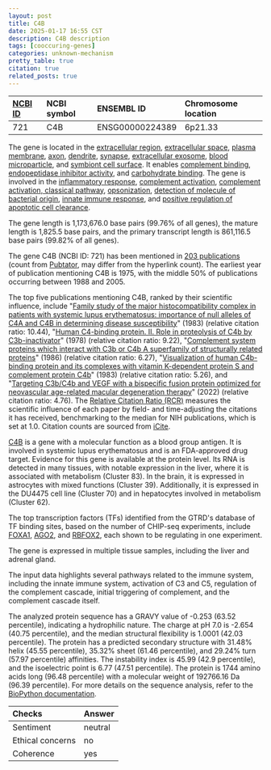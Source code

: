```yaml
---
layout: post
title: C4B
date: 2025-01-17 16:55 CST
description: C4B description
tags: [cooccuring-genes]
categories: unknown-mechanism
pretty_table: true
citation: true
related_posts: true
---
```




| [NCBI ID](https://www.ncbi.nlm.nih.gov/gene/721) | NCBI symbol | ENSEMBL ID | Chromosome location |
| :-------- | :------- | :-------- | :------- |
| 721  | C4B | ENSG00000224389 | 6p21.33 |



The gene is located in the [extracellular region](https://amigo.geneontology.org/amigo/term/GO:0005576), [extracellular space](https://amigo.geneontology.org/amigo/term/GO:0005615), [plasma membrane](https://amigo.geneontology.org/amigo/term/GO:0005886), [axon](https://amigo.geneontology.org/amigo/term/GO:0030424), [dendrite](https://amigo.geneontology.org/amigo/term/GO:0030425), [synapse](https://amigo.geneontology.org/amigo/term/GO:0045202), [extracellular exosome](https://amigo.geneontology.org/amigo/term/GO:0070062), [blood microparticle](https://amigo.geneontology.org/amigo/term/GO:0072562), and [symbiont cell surface](https://amigo.geneontology.org/amigo/term/GO:0106139). It enables [complement binding](https://amigo.geneontology.org/amigo/term/GO:0001848), [endopeptidase inhibitor activity](https://amigo.geneontology.org/amigo/term/GO:0004866), and [carbohydrate binding](https://amigo.geneontology.org/amigo/term/GO:0030246). The gene is involved in the [inflammatory response](https://amigo.geneontology.org/amigo/term/GO:0006954), [complement activation](https://amigo.geneontology.org/amigo/term/GO:0006956), [complement activation, classical pathway](https://amigo.geneontology.org/amigo/term/GO:0006958), [opsonization](https://amigo.geneontology.org/amigo/term/GO:0008228), [detection of molecule of bacterial origin](https://amigo.geneontology.org/amigo/term/GO:0032490), [innate immune response](https://amigo.geneontology.org/amigo/term/GO:0045087), and [positive regulation of apoptotic cell clearance](https://amigo.geneontology.org/amigo/term/GO:2000427).


The gene length is 1,173,676.0 base pairs (99.76% of all genes), the mature length is 1,825.5 base pairs, and the primary transcript length is 861,116.5 base pairs (99.82% of all genes).


The gene C4B (NCBI ID: 721) has been mentioned in [203 publications](https://pubmed.ncbi.nlm.nih.gov/?term=%22C4B%22) (count from [Pubtator](https://academic.oup.com/nar/article/47/W1/W587/5494727), may differ from the hyperlink count). The earliest year of publication mentioning C4B is 1975, with the middle 50% of publications occurring between 1988 and 2005.


The top five publications mentioning C4B, ranked by their scientific influence, include "[Family study of the major histocompatibility complex in patients with systemic lupus erythematosus: importance of null alleles of C4A and C4B in determining disease susceptibility](https://pubmed.ncbi.nlm.nih.gov/6401549)" (1983) (relative citation ratio: 10.44), "[Human C4-binding protein. II. Role in proteolysis of C4b by C3b-inactivator](https://pubmed.ncbi.nlm.nih.gov/702059)" (1978) (relative citation ratio: 9.22), "[Complement system proteins which interact with C3b or C4b A superfamily of structurally related proteins](https://pubmed.ncbi.nlm.nih.gov/25290405)" (1986) (relative citation ratio: 6.27), "[Visualization of human C4b-binding protein and its complexes with vitamin K-dependent protein S and complement protein C4b](https://pubmed.ncbi.nlm.nih.gov/6222381)" (1983) (relative citation ratio: 5.26), and "[Targeting C3b/C4b and VEGF with a bispecific fusion protein optimized for neovascular age-related macular degeneration therapy](https://pubmed.ncbi.nlm.nih.gov/35648811)" (2022) (relative citation ratio: 4.76). The [Relative Citation Ratio (RCR)](https://journals.plos.org/plosbiology/article?id=10.1371/journal.pbio.1002541) measures the scientific influence of each paper by field- and time-adjusting the citations it has received, benchmarking to the median for NIH publications, which is set at 1.0. Citation counts are sourced from [iCite](https://icite.od.nih.gov).


[C4B](https://www.proteinatlas.org/ENSG00000224389-C4B) is a gene with a molecular function as a blood group antigen. It is involved in systemic lupus erythematosus and is an FDA-approved drug target. Evidence for this gene is available at the protein level. Its RNA is detected in many tissues, with notable expression in the liver, where it is associated with metabolism (Cluster 83). In the brain, it is expressed in astrocytes with mixed functions (Cluster 39). Additionally, it is expressed in the DU4475 cell line (Cluster 70) and in hepatocytes involved in metabolism (Cluster 62).


The top transcription factors (TFs) identified from the GTRD's database of TF binding sites, based on the number of CHIP-seq experiments, include [FOXA1](https://www.ncbi.nlm.nih.gov/gene/3169), [AGO2](https://www.ncbi.nlm.nih.gov/gene/27161), and [RBFOX2](https://www.ncbi.nlm.nih.gov/gene/23543), each shown to be regulating in one experiment.





The gene is expressed in multiple tissue samples, including the liver and adrenal gland.


The input data highlights several pathways related to the immune system, including the innate immune system, activation of C3 and C5, regulation of the complement cascade, initial triggering of complement, and the complement cascade itself.



The analyzed protein sequence has a GRAVY value of -0.253 (63.52 percentile), indicating a hydrophilic nature. The charge at pH 7.0 is -2.654 (40.75 percentile), and the median structural flexibility is 1.0001 (42.03 percentile). The protein has a predicted secondary structure with 31.48% helix (45.55 percentile), 35.32% sheet (61.46 percentile), and 29.24% turn (57.97 percentile) affinities. The instability index is 45.99 (42.9 percentile), and the isoelectric point is 6.77 (47.51 percentile). The protein is 1744 amino acids long (96.48 percentile) with a molecular weight of 192766.16 Da (96.39 percentile). For more details on the sequence analysis, refer to the [BioPython documentation](https://biopython.org/docs/1.75/api/Bio.SeqUtils.ProtParam.html).





| Checks    | Answer |
| :-------- | :------- |
| Sentiment  | neutral   |
| Ethical concerns | no     |
| Coherence    | yes    |